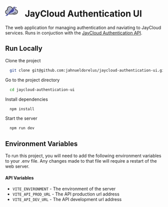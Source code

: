 
# <img src="./src/assets/jaycloud-logo.svg" alt="JayCloud Logo" height="40" style="margin-right: 1rem;"/> JayCloud Authentication UI

The web application for managing authentication and naviating to JayCloud services. Runs in conjuction with the [JayCloud Authentication API](https://github.com/jahnueldorelus/jaycloud-authentication-api).


## Run Locally

Clone the project

```bash
  git clone git@github.com:jahnueldorelus/jaycloud-authentication-ui.git
```

Go to the project directory

```bash
  cd jaycloud-authentication-ui
```

Install dependencies

```bash
  npm install
```

Start the server

```bash
  npm run dev
```


## Environment Variables

To run this project, you will need to add the following environment variables to your .env file. Any changes made to that file will require a restart of the web server. 

#### API Variables

- `VITE_ENVIRONMENT` - The environment of the server
- `VITE_API_PROD_URL` - The API production url address
- `VITE_API_DEV_URL` - The API development url address

